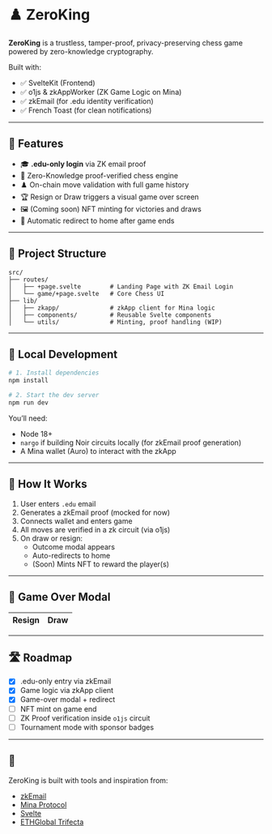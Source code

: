 # ♟️ ZeroKing

**ZeroKing** is a trustless, tamper-proof, privacy-preserving chess game powered by zero-knowledge cryptography.

Built with:
- ✅ SvelteKit (Frontend)
- ✅ o1js & zkAppWorker (ZK Game Logic on Mina)
- ✅ zkEmail (for .edu identity verification)
- ✅ French Toast (for clean notifications)

---

## 🚀 Features

- 🎓 **.edu-only login** via ZK email proof
- 🔐 Zero-Knowledge proof-verified chess engine
- ♟️ On-chain move validation with full game history
- 🏆 Resign or Draw triggers a visual game over screen
- 🖼️ (Coming soon) NFT minting for victories and draws
- 🔁 Automatic redirect to home after game ends

---

## 🧱 Project Structure

```
src/
├── routes/
│   ├── +page.svelte        # Landing Page with ZK Email Login
│   └── game/+page.svelte   # Core Chess UI
├── lib/
│   ├── zkapp/              # zkApp client for Mina logic
│   ├── components/         # Reusable Svelte components
│   └── utils/              # Minting, proof handling (WIP)
```

---

## 🧪 Local Development

```bash
# 1. Install dependencies
npm install

# 2. Start the dev server
npm run dev
```

You’ll need:
- Node 18+
- `nargo` if building Noir circuits locally (for zkEmail proof generation)
- A Mina wallet (Auro) to interact with the zkApp

---

## 🧠 How It Works

1. User enters `.edu` email
2. Generates a zkEmail proof (mocked for now)
3. Connects wallet and enters game
4. All moves are verified in a zk circuit (via o1js)
5. On draw or resign:
   - Outcome modal appears
   - Auto-redirects to home
   - (Soon) Mints NFT to reward the player(s)

---

## 📸 Game Over Modal

| Resign                            | Draw                              |
|----------------------------------|-----------------------------------|
---

## 🛣️ Roadmap

- [x] .edu-only entry via zkEmail
- [x] Game logic via zkApp client
- [x] Game-over modal + redirect
- [ ] NFT mint on game end
- [ ] ZK Proof verification inside `o1js` circuit
- [ ] Tournament mode with sponsor badges

---

## 🤝 

ZeroKing is built with tools and inspiration from:
- [zkEmail](https://github.com/zkemail/zkemail)
- [Mina Protocol](https://minaprotocol.com)
- [Svelte](https://svelte.dev)
- [ETHGlobal Trifecta](https://ethglobal.com/events/trifecta)
